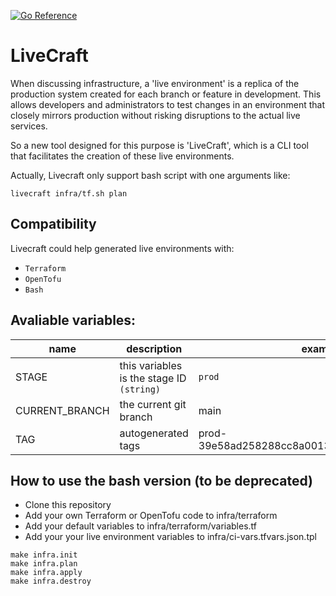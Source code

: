 [![Go Reference](https://pkg.go.dev/badge/github.com/guiadco/LiveCraft.svg)](https://pkg.go.dev/github.com/guiadco/LiveCraft)

# LiveCraft

When discussing infrastructure, a 'live environment' is a replica of the production system created for each branch or feature in development. This allows developers and administrators to test changes in an environment that closely mirrors production without risking disruptions to the actual live services.

So a new tool designed for this purpose is 'LiveCraft', which is a CLI tool that facilitates the creation of these live environments.

Actually, Livecraft only support bash script with one arguments like:

```
livecraft infra/tf.sh plan
```

## Compatibility

Livecraft could help generated live environments with:

- `Terraform`
- `OpenTofu`
- `Bash`

## Avaliable variables:

| name           | description                               | example                                       |
| -------------- | ----------------------------------------- | --------------------------------------------- |
| STAGE          | this variables is the stage ID `(string)` | `prod`                                        |
| CURRENT_BRANCH | the current git branch                    | main                                          |
| TAG            | autogenerated tags                        | prod-39e58ad258288cc8a0013fac8a80552ac511c619 |


## How to use the bash version (to be deprecated)

- Clone this repository
- Add your own Terraform or OpenTofu code to infra/terraform
- Add your default variables to infra/terraform/variables.tf
- Add your your live environment variables to infra/ci-vars.tfvars.json.tpl

```
make infra.init
make infra.plan
make infra.apply
make infra.destroy
```
